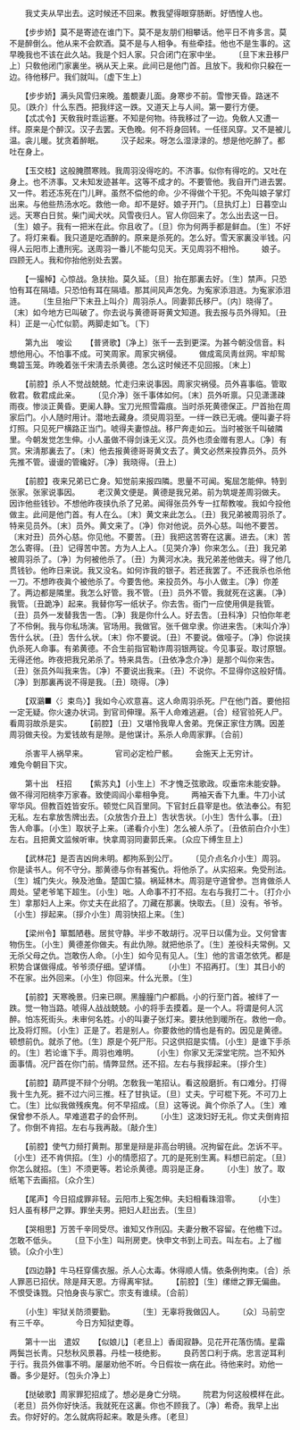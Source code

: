 <!-- { "loadSidebar": true } -->
　　我丈夫从早出去。这时候还不回来。教我望得眼穿肠断。好恓惶人也。 

　　【步步娇】莫不是寄迹在谁门下。莫不是友朋们相攀话。他平日不肯多言。莫不是醉倒么。他从来不会飮酒。莫不是与人相争。有些牵挂。他也不是生事的。这早晚我也不该在此久站。我是个妇人家。只合闭门在家中坐。 
　　〔旦下末丑移尸上〕只敎他闭门家裏坐。祸从天上来。此间已是他门首。且放下。我和你只躱在一边。待他移尸。我们就叫。〔虚下生上〕 

　　【步步娇】满头风雪归来晚。羞覩妻儿面。身寒步不前。雪惨天昏。路迷不见。〔跌介〕什么东西。把我绊这一跌。又道天上与人间。第一要行方便。 
　　【忒忒令】天敎我时乖运蹇。不知是何物。待我移过了一边。免敎人又遭一绊。原来是个醉汉。汉子去罢。天色晚。何不将身回转。一任径风穿。又不是被儿温。衾儿暖。犹贪着醉眠。 
　　汉子起来。呀怎么湿渌渌的。想是他吃醉了。都吐在身上。 

　　【玉交枝】这般腌臜寒贱。我周羽没得吃的。不济事。似你有得吃的。又吐在身上。也不济事。又未知发迹甚年。这等不成才的。不要管他。我自开门进去罢。又一件。若还冻死在门儿畔。虽然不偿他的命。少不得做个干犯。不免叫娘子掌灯出来。与他些热汤水吃。救他一命。却不是好。娘子开门。〔旦执灯上〕日暮空山远。天寒白日贫。柴门闻犬吠。风雪夜归人。官人你回来了。怎么出去这一日。〔生〕娘子。我有一把米在此。你且收了。〔旦〕你为何两手都是鲜血。〔生〕不好了。将灯来看。我只道是吃酒醉的。原来是杀死的。怎么好。雪天家裏没半钱。闪得人云阳市上遭刑宪。送周羽一番儿不能勾见天。天见周羽不相怜。 
　　娘子。四顾无人。我和你抬他别处去罢。 

　　【一撮棹】心惊战。急扶抬。莫久延。〔旦〕抬在那裏去好。〔生〕禁声。只恐怕有耳在隔墙。只恐怕有耳在隔墙。那其间风声怎免。为寃家添泪涟。为寃家添泪涟。 
　　〔生旦抬尸下末丑上叫介〕周羽杀人。同妻郭氏移尸。〔内〕晓得了。〔末〕如今地方已叫破了。你去说与黄德哥哥黄文知道。我去报与员外得知。〔丑科〕正是一心忙似箭。两脚走如飞。〔下〕 

　　第九出　唆讼 
　　【普贤歌】〔净上〕张千一去到更深。为甚今朝没信音。料想他用心。不怕事不成。可笑周家。周家灾祸侵。 
　　做成鸾凤靑丝网。牢却鸳鸯碧玉笼。昨晚着张千宋淸去杀黄德。怎么这时候还不见回报。〔末上〕 

　　【前腔】杀人不觉战兢兢。忙走归来说事因。周家灾祸侵。员外喜事临。管取敎君。敎君成此亲。 
　　〔见介净〕张千事体如何。〔末〕员外听禀。只见潇潇疎雨夜。惨淡正黄昏。更阑人静。宝刀光照雪霜痕。当时杀死黄德保正。尸首抬在周家后门。小人随时用计。潜地去藏身。须臾周羽至。一绊一跌已无魂。便叫妻子将灯照。只见死尸横路正当门。唬得夫妻惊战。移尸奔走如云。当时被张千叫破隣里。今朝发觉怎生伸。小人虽做不得剑诛无义汉。员外也须金赠有恩人。〔净〕有赏。宋淸那裏去了。〔末〕他去报黄德哥哥黄文去了。黄文必然来投靠员外。员外先推不管。谩谩的管纔好。〔净〕我晓得。〔丑上〕 

　　【前腔】夜来兄弟已亡身。知觉前来报四隣。思量不可闻。寃屈怎能伸。特到张家。张家说事因。 
　　老汉黄文便是。黄德是我兄弟。前为筑堤差周羽做夫。因诈他些钱钞。不想他昨夜挟仇杀了兄弟。闻得张员外专一扛帮教唆。我如今投他做主。此间是他门首。有人在么。〔末〕黄文来此怎么。〔丑〕我兄弟被周羽杀了。特来见员外。〔末〕员外。黄文来了。〔净〕你对他说。员外心慈。叫他不要苦。〔末对丑〕员外心慈。你见他。不要苦。〔丑〕我把这苦寄在这裏。进去。〔末〕苦怎么寄得。〔丑〕记得苦中苦。方为人上人。〔见哭介净〕你来怎么。〔丑〕我兄弟被周羽杀了。〔净〕为何被他杀了。〔丑〕为黄河水决。我兄弟差他做夫。得了他几贯钱钞。他昨日来说。我又没名。如何诈我的银子。若还我罢了。不还我杀也杀他一刀。不想昨夜眞个被他杀了。今要吿他。来投员外。与小人做主。〔净〕你差了。两边都是隣里。我怎么好管。我不管。〔丑〕员外不管。我就死在这裏。〔净〕我管。〔丑跪净〕起来。我替你写一纸状子。你去吿。衙门一应使用俱是我管。〔丑〕员外一发替我吿一吿。〔净〕我是你什么人。好去吿。〔丑科净〕只怕你年老了不伶俐。我与你私场演。官场用。我做官。张千做皁隶。你进来吿。〔末叫介净〕吿什么状。〔丑〕吿什么状。〔末〕你不要说。〔丑〕不要说。做哑子。〔净〕你说挟仇杀死人命事。有弟黄德。不合生前指官勒诈周羽银两锭。今见事妥。取讨原银。无得还他。昨夜把我兄弟杀了。特来具吿。〔丑依净念介净〕是那个叫你来吿。〔丑〕张员外叫我来吿。〔净〕不要说出我来。〔丑〕不说你。不显得你这般好情。〔净〕到那裏再说不得是我。〔丑〕晓得。〔净〕 

　　【双鸂■〈氵束鸟〉】我如今心欢意喜。这人命周羽杀死。尸在他门首。要他招一定无疑。你火速办状词。到官司伸理。系干人命难逃避。〔合〕经官验死人尸。看周羽故杀是实。 
　　【前腔】〔丑〕又堪怜我卑人舍弟。充保正家住方隅。因差周羽做夫役。为爱钱故有是隙。是他谋计。系杀人命周家罪。〔合前〕 

　　杀害平人祸早来。　　　　官司必定检尸骸。 
　　会施天上无穷计。　　　　难免今朝目下灾。 

　　第十出　枉招 
　　【紫苏丸】〔小生上〕不才愧乏弦歌政。叹垂帘未能安静。做不得河阳桃李万家春。致使闾阎小辈相争竞。 
　　两袖天香下九重。牛刀小试宰华风。但教百姓皆安乐。顿觉仁风百里同。下官封丘县宰是也。依法奉公。有犯无私。左右拿放吿牌出去。〔众放吿介丑上〕吿状吿状。〔小生〕吿什么事。〔丑〕吿人命事。〔小生〕取状子上来。〔递看介小生〕怎么被人杀了。〔丑依前白介小生〕左右。且把黄文监候听审。快拿周羽同妻郭氏来。〔众应下缚生旦上〕 

　　【武林花】是否吉凶尙未明。都拘系到公厅。 
　　〔见介点名介小生〕周羽。你是读书人。何不守分。那黄德与你有甚寃仇。将他杀了。从实招来。免受刑法。〔生〕城门失火。殃及池鱼。楚国亡猿。祸延林木。周羽是守道曾参。岂肯做杀人周处。望老爷笔下超生。〔小生〕咄。人命事不打不招。左右与我打二十。〔打介小生〕拿那妇人上来。你丈夫在此招了。刀藏在那裏。快取去。〔旦〕没有。爷爷。〔小生〕拶起来。〔拶介小生〕周羽快招上来。〔生〕 

　　【梁州令】箪瓢陋巷。居贫守静。半步不敢胡行。况平日以儒为业。又何曾害物伤生。〔小生〕黄德差你做夫。有此仇隙。就把他杀了。〔生〕差役科夫常例。又无杀父母之仇。岂敢伤人命。〔小生〕如今见有见人。〔生〕他的言语怎依凭。都是积势合谋做得成。爷爷须仔细。望详情。 
　　〔小生〕不招再打。〔生〕其日小的不在家。出外回来。〔小生〕你回来。什么光景。〔生〕 

　　【前腔】天寒晚景。归来已暝。黑朣朣门户都扃。小的行至门首。被绊了一跌。觉一物当路。唬得人战战兢兢。小的将手去摸着。是一个人。将谓是何人沉醉。怕冻死街头。未审何名姓。小的叫妻子张灯来。要扶他到暖所在。救他一命。比及将灯照。〔小生〕正是了。若是别人。你要救他的情也是有的。因见是黄德。顿想前仇。就杀了他。〔生〕原是个死尸形。只这供招是实情。〔小生〕是谁下手杀的。〔生〕若论谁下手。周羽也难明。 
　　〔小生〕你家又无深堂宅院。岂不知外面事情。况尸首在你门前。情弊显然。还不招。左右与我拶起来。〔拶介生〕 

　　【前腔】葫芦提不辩个分明。怎敎我一笔招认。看这般磨折。有口难分。打得我十生九死。捱不过六问三推。枉了甘执证。〔旦〕丈夫。宁可棍下死。不可刀上亡。〔生〕比似我做残疾鬼。何不早招成。〔旦〕这等说。眞个你杀了人。〔生〕难保曾参不杀人。早难道君子的会怀刑。 
　　〔小生〕这泼妇好无礼。你丈夫倒肯招了。你倒不肯招。左右与我再敲。〔敲介生〕 

　　【前腔】使气力频打黄荆。那里是辩是非高台明镜。况拘留在此。怎诉不平。〔小生〕还不肯供招。〔生〕小的情愿招了。兀的是死别生离。料想已前定。〔旦〕你怎么就招。〔生〕不须更等。若论杀黄德。周羽是正身。 
　　〔小生〕放了。取纸笔下去画招。〔众介生〕 

　　【尾声】今日招成罪非轻。云阳市上寃怎伸。夫妇相看珠泪零。 
　　〔小生〕妇人虽有移尸之罪。罪坐夫男。把妇人赶出去。〔生旦〕 

　　【哭相思】万苦千辛同受尽。谁知又作刑囚。夫妻分散不容留。在他檐下过。怎敢不低头。 
　　〔旦下小生〕叫刑房吏。快申文书到上司去。叫左右。上了枷锁。〔众介小生〕 

　　【四边静】牛马枉穿儒衣服。杀人心太毒。休得顺人情。依条例拘束。〔合〕杀人罪恶已招伏。除是拜天恩。方得离牢狱。 
　　【前腔】〔生〕缧绁之罪无偏曲。不恨受诛戮。只怕身丧与家亡。宗支有谁续。〔合前〕 

　　〔小生〕牢狱关防须要勤。　　　　〔生〕无辜将我做囚人。 
　　〔众〕马前空有三千卒。　　　　今日方知狱吏尊。 

　　第十一出　遣奴 
　　【似娘儿】〔老旦上〕香闺寂静。见花开花落伤情。星霜两鬓岂长靑。只愁秋风景暮。丹桂一枝绝影。 
　　良药苦口利于病。忠言逆耳利于行。我员外做事不明。屡屡劝他不听。今日假妆一病在此。待他来时。劝他一番。多少是好。〔包头介净上〕 

　　【挞破歌】周家罪犯招成了。想必是身亡分晓。 
　　院君为何这般模样在此。〔老旦〕员外你好快活。我就死在这裏。你也不顾我了。〔净〕希奇。我早上出去。你好好的。怎么就病将起来。敢是头疼。〔老旦〕 

